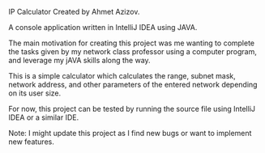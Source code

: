 IP Calculator
Created by Ahmet Azizov.

A console application written in IntelliJ IDEA using JAVA. 

The main motivation for creating this project was me wanting to complete the tasks given by my network 
class professor using a computer program, and leverage my jAVA skills along the way.

This is a simple calculator which calculates the range, subnet mask, network address, and other 
parameters of the entered network depending on its user size.

For now, this project can be tested by running the source file using IntelliJ IDEA or a similar IDE.

Note: I might update this project as I find new bugs or want to implement new features.
